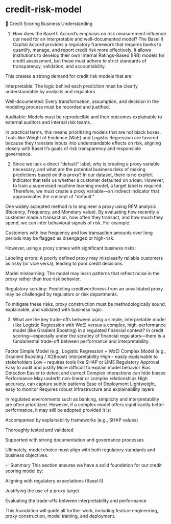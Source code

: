 # credit-risk-model

📘 Credit Scoring Business Understanding
1. How does the Basel II Accord’s emphasis on risk measurement influence our need for an interpretable and well-documented model?
The Basel II Capital Accord provides a regulatory framework that requires banks to quantify, manage, and report credit risk more effectively. It allows institutions to develop their own Internal Ratings-Based (IRB) models for credit assessment, but these must adhere to strict standards of transparency, validation, and accountability.

This creates a strong demand for credit risk models that are:

Interpretable: The logic behind each prediction must be clearly understandable by analysts and regulators.

Well-documented: Every transformation, assumption, and decision in the modeling process must be recorded and justified.

Auditable: Models must be reproducible and their outcomes explainable to external auditors and internal risk teams.

In practical terms, this means prioritizing models that are not black boxes. Tools like Weight of Evidence (WoE) and Logistic Regression are favored because they translate inputs into understandable effects on risk, aligning closely with Basel II’s goals of risk transparency and responsible governance.

2. Since we lack a direct "default" label, why is creating a proxy variable necessary, and what are the potential business risks of making predictions based on this proxy?
In our dataset, there is no explicit indicator that tells us whether a customer defaulted on a loan. However, to train a supervised machine learning model, a target label is required. Therefore, we must create a proxy variable—an indirect indicator that approximates the concept of "default."

One widely accepted method is to engineer a proxy using RFM analysis (Recency, Frequency, and Monetary value). By evaluating how recently a customer made a transaction, how often they transact, and how much they spend, we can infer behavioral signals of risk. For example:

Customers with low frequency and low transaction amounts over long periods may be flagged as disengaged or high-risk.

However, using a proxy comes with significant business risks:

Labeling errors: A poorly defined proxy may misclassify reliable customers as risky (or vice versa), leading to poor credit decisions.

Model mislearning: The model may learn patterns that reflect noise in the proxy rather than true risk behavior.

Regulatory scrutiny: Predicting creditworthiness from an unvalidated proxy may be challenged by regulators or risk departments.

To mitigate these risks, proxy construction must be methodologically sound, explainable, and validated with business logic.

3. What are the key trade-offs between using a simple, interpretable model (like Logistic Regression with WoE) versus a complex, high-performance model (like Gradient Boosting) in a regulated financial context?
In credit scoring—especially under the scrutiny of financial regulators—there is a fundamental trade-off between performance and interpretability.

Factor	Simple Model (e.g., Logistic Regression + WoE)	Complex Model (e.g., Gradient Boosting / XGBoost)
Interpretability	High – easily explainable to stakeholders	Low – requires tools like SHAP or LIME
Regulatory Approval	Easy to audit and justify	More difficult to explain model behavior
Bias Detection	Easier to detect and correct	Complex interactions can hide biases
Performance	May underfit non-linear or complex relationships	High accuracy, can capture subtle patterns
Ease of Deployment	Lightweight, easy to monitor	Requires robust infrastructure and explainability layers

In regulated environments such as banking, simplicity and interpretability are often prioritized. However, if a complex model offers significantly better performance, it may still be adopted provided it is:

Accompanied by explainability frameworks (e.g., SHAP values)

Thoroughly tested and validated

Supported with strong documentation and governance processes

Ultimately, model choice must align with both regulatory standards and business objectives.

✅ Summary
This section ensures we have a solid foundation for our credit scoring model by:

Aligning with regulatory expectations (Basel II)

Justifying the use of a proxy target

Evaluating the trade-offs between interpretability and performance

This foundation will guide all further work, including feature engineering, proxy construction, model training, and deployment.
